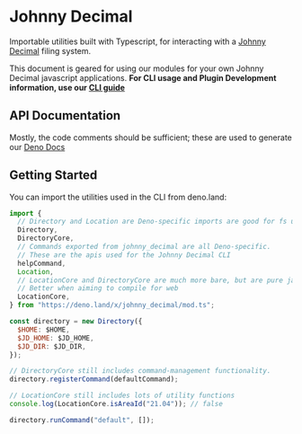 # Johnny Decimal

Importable utilities built with Typescript, for interacting with a
[Johnny Decimal](https://johnnydecimal.com/) filing system.

This document is geared for using our modules for your own Johnny Decimal
javascript applications. **For CLI usage and Plugin Development information, use
our [CLI guide](https://johnny.bpev.me)**

## API Documentation

Mostly, the code comments should be sufficient; these are used to generate our
[Deno Docs](https://doc.deno.land/https/deno.land/x/johnny_decimal/mod.ts)

## Getting Started

You can import the utilities used in the CLI from deno.land:

```js
import {
  // Directory and Location are Deno-specific imports are good for fs usecases
  Directory,
  DirectoryCore,
  // Commands exported from johnny_decimal are all Deno-specific.
  // These are the apis used for the Johnny Decimal CLI
  helpCommand,
  Location,
  // LocationCore and DirectoryCore are much more bare, but are pure javascript.
  // Better when aiming to compile for web
  LocationCore,
} from "https://deno.land/x/johnny_decimal/mod.ts";

const directory = new Directory({
  $HOME: $HOME,
  $JD_HOME: $JD_HOME,
  $JD_DIR: $JD_DIR,
});

// DirectoryCore still includes command-management functionality.
directory.registerCommand(defaultCommand);

// LocationCore still includes lots of utility functions
console.log(LocationCore.isAreaId("21.04")); // false

directory.runCommand("default", []);
```
